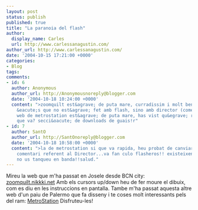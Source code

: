 ```yaml
---
layout: post
status: publish
published: true
title: "La paranoia del flash"
author:
  display_name: Carles
  url: http://www.carlessanagustin.com/
author_url: http://www.carlessanagustin.com/
date: '2004-10-15 17:21:00 +0000'
categories:
- Blog
tags:
comments:
- id: 6
  author: Anonymous
  author_url: http://Anonymousnoreply@blogger.com
  date: '2004-10-18 10:24:00 +0000'
  content: ">zoomquilt est&agrave; de puta mare, curradissim i molt ben fet!la ll&agrave;stima
    &eacute;s que no est&agrave; fet amb flash, sino amb director (comentari repelent)La
    web de metrostation est&agrave; de puta mare, has vist qu&egrave; r&agrave;pida
    que va? secci&oacute; de downloads de guais!r"
- id: 7
  author: SantO
  author_url: http://SantOnoreply@blogger.com
  date: '2004-10-18 10:58:00 +0000'
  content: ">la de metrostation si que va rapida, heu probat de canviar l&#039;skin?...pel
    comentari referent al Director...va fan culo flasheros!! existeixen altres tecnologies!!
    no us tanqueu en banda!!salud."
---
```

Mireu la web que m'ha passat en Josele desde BCN city:
[zoomquilt.nikkki.net](http://razghul.ice.org/misc/zoom/zoom.htm)
Amb els cursors up/down heu de fer moure el dibuix, com es diu en les instruccions en pantalla.
Tambe m'ha passat aquesta altre web d'un paiu de Palermo que fa disseny i te coses molt interessants pels del ram:
[MetroStation](http://www.peamarte.it/02/03.html)
Disfruteu-les!
